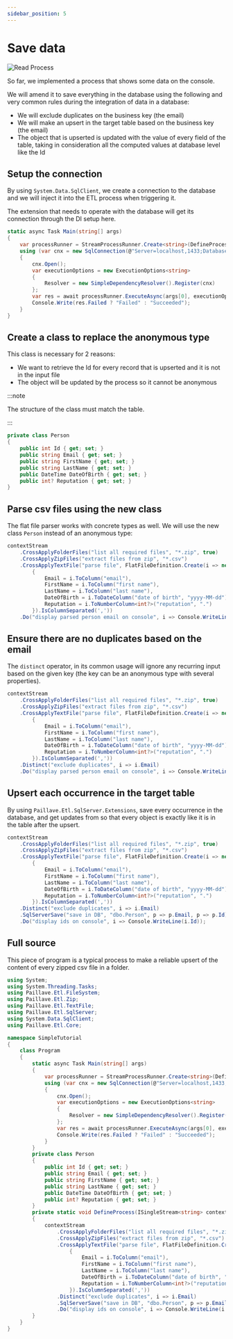 ```yaml
---
sidebar_position: 5
---
```


# Save data

![Read Process](/img/integrate-database-library-graphs.svg)

So far, we implemented a process that shows some data on the console.

We will amend it to save everything in the database using the following and very common rules during the integration of data in a database:

- We will exclude duplicates on the business key (the email)
- We will make an upsert in the target table based on the business key (the email)
- The object that is upserted is updated with the value of every field of the table, taking in consideration all the computed values at database level like the Id

## Setup the connection

By using `System.Data.SqlClient`, we create a connection to the database and we will inject it into the ETL process when triggering it.

The extension that needs to operate with the database will get its connection through the DI setup here.

```cs {4-11,13}
static async Task Main(string[] args)
{
    var processRunner = StreamProcessRunner.Create<string>(DefineProcess);
    using (var cnx = new SqlConnection(@"Server=localhost,1433;Database=SimpleTutorial;user=SimpleTutorial;password=TestEtl.TestEtl;MultipleActiveResultSets=True"))
    {
        cnx.Open();
        var executionOptions = new ExecutionOptions<string>
        {
            Resolver = new SimpleDependencyResolver().Register(cnx)
        };
        var res = await processRunner.ExecuteAsync(args[0], executionOptions);
        Console.Write(res.Failed ? "Failed" : "Succeeded");
    }
}
```

## Create a class to replace the anonymous type

This class is necessary for 2 reasons:

- We want to retrieve the Id for every record that is upserted and it is not in the input file
- The object will be updated by the process so it cannot be anonymous

:::note

The structure of the class must match the table.

:::

```cs
private class Person
{
    public int Id { get; set; }
    public string Email { get; set; }
    public string FirstName { get; set; }
    public string LastName { get; set; }
    public DateTime DateOfBirth { get; set; }
    public int? Reputation { get; set; }
}
```

## Parse csv files using the new class

The flat file parser works with concrete types as well. We will use the new class `Person` instead of an anonymous type:

```cs {4}
contextStream
    .CrossApplyFolderFiles("list all required files", "*.zip", true)
    .CrossApplyZipFiles("extract files from zip", "*.csv")
    .CrossApplyTextFile("parse file", FlatFileDefinition.Create(i => new Person
        {
            Email = i.ToColumn("email"),
            FirstName = i.ToColumn("first name"),
            LastName = i.ToColumn("last name"),
            DateOfBirth = i.ToDateColumn("date of birth", "yyyy-MM-dd"),
            Reputation = i.ToNumberColumn<int?>("reputation", ".")
        }).IsColumnSeparated(','))
    .Do("display parsed person email on console", i => Console.WriteLine(i.Email));
```

## Ensure there are no duplicates based on the email

The `distinct` operator, in its common usage will ignore any recurring input based on the given key (the key can be an anonymous type with several properties).

```cs {12}
contextStream
    .CrossApplyFolderFiles("list all required files", "*.zip", true)
    .CrossApplyZipFiles("extract files from zip", "*.csv")
    .CrossApplyTextFile("parse file", FlatFileDefinition.Create(i => new Person
        {
            Email = i.ToColumn("email"),
            FirstName = i.ToColumn("first name"),
            LastName = i.ToColumn("last name"),
            DateOfBirth = i.ToDateColumn("date of birth", "yyyy-MM-dd"),
            Reputation = i.ToNumberColumn<int?>("reputation", ".")
        }).IsColumnSeparated(','))
    .Distinct("exclude duplicates", i => i.Email)
    .Do("display parsed person email on console", i => Console.WriteLine(i.Email));
```

## Upsert each occurrence in the target table

By using `Paillave.Etl.SqlServer.Extensions`, save every occurrence in the database, and get updates from so that every object is exactly like it is in the table after the upsert.

```cs {13-14}
contextStream
    .CrossApplyFolderFiles("list all required files", "*.zip", true)
    .CrossApplyZipFiles("extract files from zip", "*.csv")
    .CrossApplyTextFile("parse file", FlatFileDefinition.Create(i => new Person
        {
            Email = i.ToColumn("email"),
            FirstName = i.ToColumn("first name"),
            LastName = i.ToColumn("last name"),
            DateOfBirth = i.ToDateColumn("date of birth", "yyyy-MM-dd"),
            Reputation = i.ToNumberColumn<int?>("reputation", ".")
        }).IsColumnSeparated(','))
    .Distinct("exclude duplicates", i => i.Email)
    .SqlServerSave("save in DB", "dbo.Person", p => p.Email, p => p.Id)
    .Do("display ids on console", i => Console.WriteLine(i.Id));
```

## Full source

This piece of program is a typical process to make a reliable upsert of the content of every zipped csv file in a folder.

```cs
using System;
using System.Threading.Tasks;
using Paillave.Etl.FileSystem;
using Paillave.Etl.Zip;
using Paillave.Etl.TextFile;
using Paillave.Etl.SqlServer;
using System.Data.SqlClient;
using Paillave.Etl.Core;

namespace SimpleTutorial
{
    class Program
    {
        static async Task Main(string[] args)
        {
            var processRunner = StreamProcessRunner.Create<string>(DefineProcess);
            using (var cnx = new SqlConnection(@"Server=localhost,1433;Database=SimpleTutorial;user=SimpleTutorial;password=TestEtl.TestEtl;MultipleActiveResultSets=True"))
            {
                cnx.Open();
                var executionOptions = new ExecutionOptions<string>
                {
                    Resolver = new SimpleDependencyResolver().Register(cnx)
                };
                var res = await processRunner.ExecuteAsync(args[0], executionOptions);
                Console.Write(res.Failed ? "Failed" : "Succeeded");
            }
        }
        private class Person
        {
            public int Id { get; set; }
            public string Email { get; set; }
            public string FirstName { get; set; }
            public string LastName { get; set; }
            public DateTime DateOfBirth { get; set; }
            public int? Reputation { get; set; }
        }
        private static void DefineProcess(ISingleStream<string> contextStream)
        {
            contextStream
                .CrossApplyFolderFiles("list all required files", "*.zip", true)
                .CrossApplyZipFiles("extract files from zip", "*.csv")
                .CrossApplyTextFile("parse file", FlatFileDefinition.Create(i => new Person
                    {
                        Email = i.ToColumn("email"),
                        FirstName = i.ToColumn("first name"),
                        LastName = i.ToColumn("last name"),
                        DateOfBirth = i.ToDateColumn("date of birth", "yyyy-MM-dd"),
                        Reputation = i.ToNumberColumn<int?>("reputation", ".")
                    }).IsColumnSeparated(','))
                .Distinct("exclude duplicates", i => i.Email)
                .SqlServerSave("save in DB", "dbo.Person", p => p.Email, p => p.Id)
                .Do("display ids on console", i => Console.WriteLine(i.Id));
        }
    }
}
```
